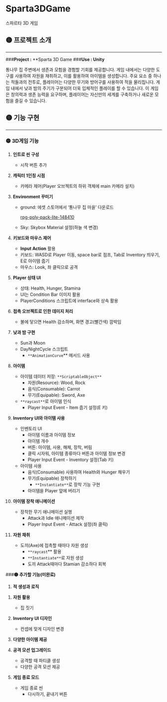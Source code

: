 # Sparta3DGame
스파르타 3D 게임

## 🟡 프로젝트 소개

---

###**Project :**  **Sparta 3D Game
###**Use : Unity**

<aside>
 통나무 집 주변에서 생존과 모험을 경험할 기회를 제공합니다. 게임 내에서는 다양한 도구를 사용하여 자원을 채취하고, 이를 활용하여 아이템을 생성합니다. 주요 요소 중 하나는 적들과의 전투로, 플레이어는 다양한 무기와 방어구를 사용하여 적을 물리칩니다. 게임 내에서 낮과 밤의 주기가 구분되어 더욱 입체적인 플레이를 할 수 있습니다. 이 게임은 창의력과 생존 능력을 요구하며, 플레이어는 자신만의 세계를 구축하거나 새로운 모험을 즐길 수 있습니다.

</aside>

## 🟡 기능 구현

---

### 🟡 3D게임 기능

1. **인트로 씬 구성**
    - 시작 버튼 추가

1. **캐릭터 1인칭 시점**
    - 카메라 제어(Player 오브젝트의 하위 객체에 main 카메라 설치)

1. **Environment 꾸미기**
    - ground: 에셋 스토어에서 ‘통나무 집 마을’ 다운로드
        
        [rpg-poly-pack-lite-148410](https://assetstore.unity.com/packages/3d/environments/landscapes/rpg-poly-pack-lite-148410)
        
    - Sky: Skybox Material 설정(하늘 색 변경)

1. **키보드와 마우스 제어**
    - **Input Action** 활용
    - 키보드: WASD로 Player 이동, space bar로 점프, Tab로 Inventory 띄우기, E로 아이템 줍기
    - 마우스: Look, 좌 클릭으로 공격

1. **Player 상태 UI**
    - 상태: Health, Hunger, Stamina
    - UI는 Condition Bar 이미지 활용
    - PlayerConditions 스크립트에 interface와 상속 활용

1. **접촉 오브젝트로 인한 데미지 처리**
    - 불에 닿으면 Health 감소하며, 화면 경고(빨간색) 깜박임

1. **낮과 밤 구현**
    - Sun과 Moon
    - DayNightCycle 스크립트
        - `**AnimationCurve`** 메서드 사용

1. **아이템** 
    - 아이템 데이터 저장: `**ScriptableObject**`
        - 자원(Resource): Wood, Rock
        - 음식(Consumable): Carrot
        - 무기(Equipable): Sword, Axe
    - `**raycast**`로 아이템 인식
        - Player Input Event - Item 줍기 설정(E 키)

1. **Inventory UI와 아이템 사용**
    - 인벤토리 UI
        - 아이템 이름과 아이템 정보
        - 아이템 개수
        - 버튼: 아이템, 사용, 해체, 장착, 버림
        - 클릭 시자워, 아이템 종류마다 버튼과 아이템 정보 변경
        - Player Input Event - Inventory 설정(Tab 키)
    - 아이템 사용
        - 음식(Consumable) 사용하여 Health와 Hunger 채우기
        - 무기(Equipable) 장착하기
            - `**Instantiate**`로 장착 기능 구현
        - 아이템을 Player 앞에 버리기

1. **아이템 장착 애니메이션** 
    - 장착한 무기 애니메이션 실행
        - Attack과 Idle 애니메이션 제작
        - Player Input Event - Attack 설정(좌 클릭)

1. **자원 채취**
    - 도끼(Axe)에 접촉할 때마다 자원 생성
        - `**raycast`**  활용
        - `**Instantiate**`로 자원 생성
        - 도끼 Attack때마다 Stamian 감소하다 회복


###**🟡 추가할 기능(미완료)**


1. **적 생성과 로직**
</aside>

1. **자원 활용**
    - 집 짓기

1. **Inventory UI 디자인**
    - 컨셉에 맞게 디자인 변경

1. **다양한 아이템 제공**

1. **공격 모션 업그레이드**
    - 공격할 때 파티클 생성
    - 다양한 공격 모션 제공

1. **게임 종료 모드**
    - 게임 종료 씬
        - 다시하기, 끝내기 버튼
</aside>
